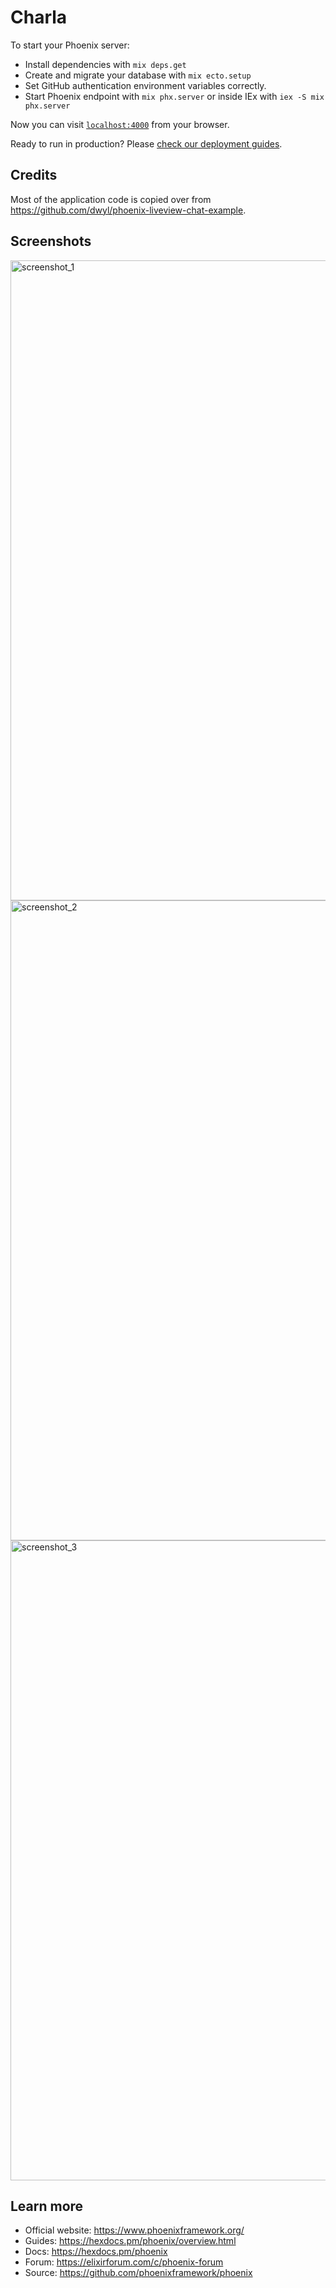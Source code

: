 # Charla

To start your Phoenix server:

  * Install dependencies with `mix deps.get`
  * Create and migrate your database with `mix ecto.setup`
  * Set GitHub authentication environment variables correctly.
  * Start Phoenix endpoint with `mix phx.server` or inside IEx with `iex -S mix phx.server`

Now you can visit [`localhost:4000`](http://localhost:4000) from your browser.

Ready to run in production? Please [check our deployment guides](https://hexdocs.pm/phoenix/deployment.html).

## Credits

Most of the application code is copied over from https://github.com/dwyl/phoenix-liveview-chat-example.

## Screenshots

<img width="1024" alt="screenshot_1" src="https://user-images.githubusercontent.com/9336858/222986212-f22b4ce0-88b3-4afe-82ec-5edd235be2d2.png">
<img width="1024" alt="screenshot_2" src="https://user-images.githubusercontent.com/9336858/222986219-9833b770-8919-406b-9b01-e6cd7520eb82.png">
<img width="1024" alt="screenshot_3" src="https://user-images.githubusercontent.com/9336858/222986236-84135bd8-ce0e-46ec-b349-49d41dd5493f.png">

## Learn more

  * Official website: https://www.phoenixframework.org/
  * Guides: https://hexdocs.pm/phoenix/overview.html
  * Docs: https://hexdocs.pm/phoenix
  * Forum: https://elixirforum.com/c/phoenix-forum
  * Source: https://github.com/phoenixframework/phoenix

